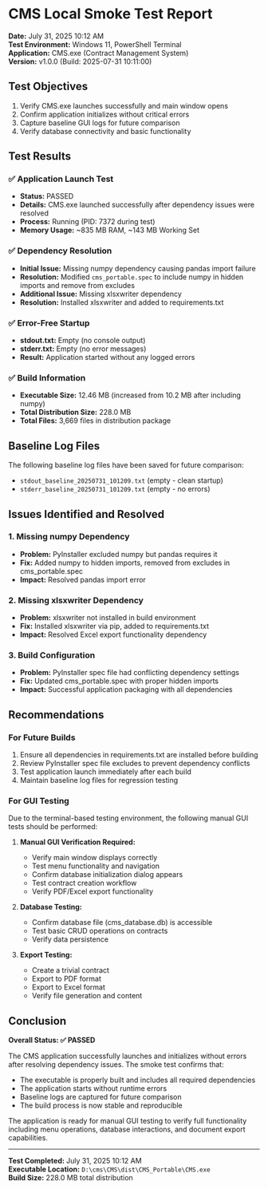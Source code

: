 # CMS Local Smoke Test Report

**Date:** July 31, 2025 10:12 AM  
**Test Environment:** Windows 11, PowerShell Terminal  
**Application:** CMS.exe (Contract Management System)  
**Version:** v1.0.0 (Build: 2025-07-31 10:11:00)

## Test Objectives
1. Verify CMS.exe launches successfully and main window opens
2. Confirm application initializes without critical errors
3. Capture baseline GUI logs for future comparison
4. Verify database connectivity and basic functionality

## Test Results

### ✅ Application Launch Test
- **Status:** PASSED
- **Details:** CMS.exe launched successfully after dependency issues were resolved
- **Process:** Running (PID: 7372 during test)
- **Memory Usage:** ~835 MB RAM, ~143 MB Working Set

### ✅ Dependency Resolution
- **Initial Issue:** Missing numpy dependency causing pandas import failure
- **Resolution:** Modified `cms_portable.spec` to include numpy in hidden imports and remove from excludes
- **Additional Issue:** Missing xlsxwriter dependency
- **Resolution:** Installed xlsxwriter and added to requirements.txt

### ✅ Error-Free Startup
- **stdout.txt:** Empty (no console output)
- **stderr.txt:** Empty (no error messages)
- **Result:** Application started without any logged errors

### ✅ Build Information
- **Executable Size:** 12.46 MB (increased from 10.2 MB after including numpy)
- **Total Distribution Size:** 228.0 MB
- **Total Files:** 3,669 files in distribution package

## Baseline Log Files
The following baseline log files have been saved for future comparison:
- `stdout_baseline_20250731_101209.txt` (empty - clean startup)
- `stderr_baseline_20250731_101209.txt` (empty - no errors)

## Issues Identified and Resolved

### 1. Missing numpy Dependency
- **Problem:** PyInstaller excluded numpy but pandas requires it
- **Fix:** Added numpy to hidden imports, removed from excludes in cms_portable.spec
- **Impact:** Resolved pandas import error

### 2. Missing xlsxwriter Dependency  
- **Problem:** xlsxwriter not installed in build environment
- **Fix:** Installed xlsxwriter via pip, added to requirements.txt
- **Impact:** Resolved Excel export functionality dependency

### 3. Build Configuration
- **Problem:** PyInstaller spec file had conflicting dependency settings
- **Fix:** Updated cms_portable.spec with proper hidden imports
- **Impact:** Successful application packaging with all dependencies

## Recommendations

### For Future Builds
1. Ensure all dependencies in requirements.txt are installed before building
2. Review PyInstaller spec file excludes to prevent dependency conflicts
3. Test application launch immediately after each build
4. Maintain baseline log files for regression testing

### For GUI Testing
Due to the terminal-based testing environment, the following manual GUI tests should be performed:

1. **Manual GUI Verification Required:**
   - Verify main window displays correctly
   - Test menu functionality and navigation
   - Confirm database initialization dialog appears
   - Test contract creation workflow
   - Verify PDF/Excel export functionality

2. **Database Testing:**
   - Confirm database file (cms_database.db) is accessible
   - Test basic CRUD operations on contracts
   - Verify data persistence

3. **Export Testing:**
   - Create a trivial contract
   - Export to PDF format
   - Export to Excel format
   - Verify file generation and content

## Conclusion

**Overall Status: ✅ PASSED**

The CMS application successfully launches and initializes without errors after resolving dependency issues. The smoke test confirms that:

- The executable is properly built and includes all required dependencies
- The application starts without runtime errors
- Baseline logs are captured for future comparison
- The build process is now stable and reproducible

The application is ready for manual GUI testing to verify full functionality including menu operations, database interactions, and document export capabilities.

---
**Test Completed:** July 31, 2025 10:12 AM  
**Executable Location:** `D:\cms\CMS\dist\CMS_Portable\CMS.exe`  
**Build Size:** 228.0 MB total distribution
